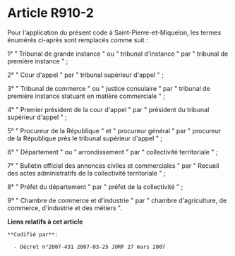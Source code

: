 # Article R910-2

Pour l'application du présent code à Saint-Pierre-et-Miquelon, les termes énumérés ci-après sont remplacés comme suit :

1° " Tribunal de grande instance " ou " tribunal d'instance " par " tribunal de première instance " ;

2° " Cour d'appel " par " tribunal supérieur d'appel " ;

3° " Tribunal de commerce " ou " justice consulaire " par " tribunal de première instance statuant en matière commerciale " ;

4° " Premier président de la cour d'appel " par " président du tribunal supérieur d'appel " ;

5° " Procureur de la République " et " procureur général " par " procureur de la République près le tribunal supérieur
d'appel " ;

6° " Département " ou " arrondissement " par " collectivité territoriale " ;

7° " Bulletin officiel des annonces civiles et commerciales " par " Recueil des actes administratifs de la collectivité
territoriale " ;

8° " Préfet du département " par " préfet de la collectivité " ;

9° " Chambre de commerce et d'industrie " par " chambre d'agriculture, de commerce, d'industrie et des métiers ".

**Liens relatifs à cet article**

	**Codifié par**:

	  - Décret n°2007-431 2007-03-25 JORF 27 mars 2007
